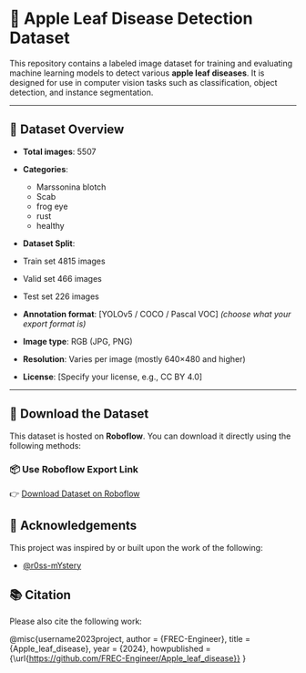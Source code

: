 # 🍏 Apple Leaf Disease Detection Dataset

This repository contains a labeled image dataset for training and evaluating machine learning models to detect various **apple leaf diseases**. It is designed for use in computer vision tasks such as classification, object detection, and instance segmentation.

---

## 📁 Dataset Overview

- **Total images**: 5507
- **Categories**:  
  - Marssonina blotch  
  - Scab  
  - frog eye   
  - rust  
  - healthy

- **Dataset Split**:
- Train set 4815 images
- Valid set 466 images
- Test set 226 images
  

- **Annotation format**: [YOLOv5 / COCO / Pascal VOC] *(choose what your export format is)*  
- **Image type**: RGB (JPG, PNG)  
- **Resolution**: Varies per image (mostly 640×480 and higher)  
- **License**: [Specify your license, e.g., CC BY 4.0]

---

## 🔗 Download the Dataset

This dataset is hosted on **Roboflow**. You can download it directly using the following methods:

### 📦 Use Roboflow Export Link

👉 [Download Dataset on Roboflow](https://universe.roboflow.com/penn-state-university/apple_leaf_disease-nwd1o)  



## 🙏 Acknowledgements

This project was inspired by or built upon the work of the following:

- [@r0ss-mYstery](https://github.com/r0ss-mYstery)


## 📚 Citation

Please also cite the following work:

@misc{username2023project,
  author = {FREC-Engineer},
  title = {Apple_leaf_disease},
  year = {2024},
  howpublished = {\url{https://github.com/FREC-Engineer/Apple_leaf_disease}}
}




